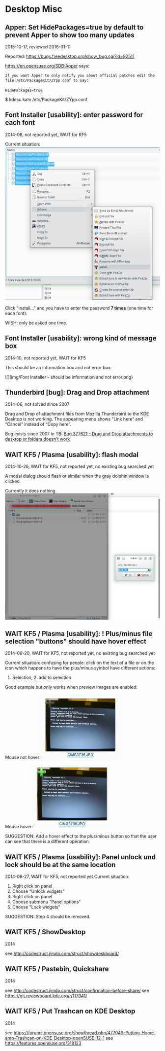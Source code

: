 Desktop Misc
============

Apper: Set HidePackages=true by default to prevent Apper to show too many updates
---------------------------------------------------------------------------------
2015-10-17, reviewed 2016-01-11

Reported: https://bugs.freedesktop.org/show_bug.cgi?id=92511

https://en.opensuse.org/SDB:Apper says:

```
If you want Apper to only notify you about official patches edit the file /etc/PackageKit/ZYpp.conf to say:

HidePackages=true
```

$ kdesu kate /etc/PackageKit/ZYpp.conf


Font Installer [usability]: enter password for each font
--------------------------------------------------------
2014-08, not reported yet, WAIT for KF5

Current situation:
![](img/font-installer-several.png)

Click "Install..." and you have to enter the password **7 times** (one time for each font).

WISH: only be asked one time.


Font Installer [usability]: wrong kind of message box
-----------------------------------------------------
2014-10, not reported yet, WAIT for KF5

This should be an information box and not error box:

![](img/Font Installer - should be information and not error.png)


Thunderbird [bug]: Drag and Drop attachment
-------------------------------------------
2014-06, not solved since 2007

Drag and Drop of attachment files from Mozilla Thunderbird to the KDE Desktop is not working. The appearing menu shows “Link here” and “Cancel” instead of “Copy here”.

Bug exists since 2007 in TB: [Bug 377621 - Drag and Drop attachments to desktop or folders doesn't work ](https://bugzilla.mozilla.org/show_bug.cgi?id=377621)


WAIT KF5 / Plasma [usability]: flash modal
------------------------------------------
2014-10-26, WAIT for KF5, not reported yet, no existing bug searched yet

A modal dialog should flash or similar when the gray dolphin window is clicked.

Currently it does nothing.
![](img/plasma-flash-modal.png "Modal dialog should flash or similar when the gray dolphin window is clicked")


WAIT KF5 / Plasma [usability]: ! Plus/minus file selection "buttons" should have hover effect
--------------------------------------------------------------------------------
2014-09-20, WAIT for KF5, not reported yet, no existing bug searched yet

Current situation: confusing for people: click on the text of a file or on the icon which happens to have the plus/minus symbol have different actions:
1. Selection, 2. add to selection

Good example but only works when preview images are enabled:

Mouse not hover: ![](img/selection_plus_minus-good-example-mouse-not-over.png)


Mouse hover: ![](img/selection_plus_minus-good-example-mouse-over.png)

SUGGESTION:
Add a hover effect to the plus/minus button so that the user can see that there is a different operation.


WAIT KF5 / Plasma [usability]: Panel unlock und lock should be at the same location
------------------------------------------------------------------------
2014-08-27, WAIT for KF5, not reported yet
Current situation:
1. Right click on panel
2. Choose "Unlock widgets"
3. Right click on panel
4. Choose submenu "Panel options"
5. Choose "Lock widgets"

SUGGESTION:
Step 4 should be removed.


WAIT KF5 / ShowDesktop
----------------------
2014

see http://codestruct.jimdo.com/struct/showdeskboard/


WAIT KF5 / Pastebin, Quickshare
-------------------------------
2014

see http://codestruct.jimdo.com/struct/confirmation-before-share/
see https://git.reviewboard.kde.org/r/117041/


WAIT KF5 / Put Trashcan on KDE Desktop
--------------------------------------
2014

see https://forums.opensuse.org/showthread.php/477049-Putting-Home-amp-Trashcan-on-KDE-Desktop-openSUSE-12-1
see https://features.opensuse.org/318123

